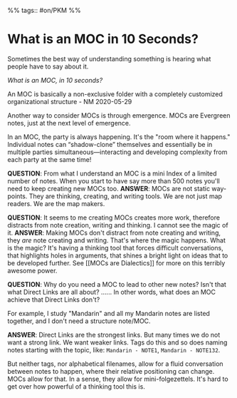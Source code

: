  %% tags:: #on/PKM %%
# What is an MOC in 10 Seconds?
Sometimes the best way of understanding something is hearing what people have to say about it. 

*What is an MOC, in 10 seconds?*

An MOC is basically a non-exclusive folder with a completely customized organizational structure - NM 2020-05-29

Another way to consider MOCs is through emergence. MOCs are Evergreen notes, just at the next level of emergence.

In an MOC, the party is always happening. It's the "room where it happens." Individual notes can “shadow-clone” themselves and essentially be in multiple parties simultaneous—interacting and developing complexity from each party at the same time!

**QUESTION**: From what I understand an MOC is a mini Index of a limited number of notes. When you start to have say more than 500 notes you'll need to keep creating new MOCs too. 
**ANSWER**: MOCs are not static way-points. They are thinking, creating, and writing tools. We are not just map readers. We are the map makers. 


**QUESTION**: It seems to me creating MOCs creates more work, therefore distracts from note creation, writing and thinking. I cannot see the magic of it.
**ANSWER**: Making MOCs don't distract from note creating and writing, they *are* note creating and writing. That's where the magic happens. What is the magic? It's having a thinking tool that forces difficult conversations, that highlights holes in arguments, that shines a bright light on ideas that to be developed further. See [[MOCs are Dialectics]] for more on this terribly awesome power. 


**QUESTION**: Why do you need a MOC to lead to other new notes? Isn't that what Direct Links are all about? ...... In other words, what does an MOC achieve that Direct Links don't?

For example, I study "Mandarin" and all my Mandarin notes are listed together, and I don't need a structure note/MOC.

**ANSWER**: Direct Links are the strongest links. But many times we do not want a strong link. We want weaker links. Tags do this and so does naming notes starting with the topic, like: `Mandarin - NOTE1`, `Mandarin - NOTE132`. 

But neither tags, nor alphabetical filenames, allow for a fluid conversation between notes to happen, where their relative positioning can change. MOCs allow for that. In a sense, they allow for mini-folgezettels. It's hard to get over how powerful of a thinking tool this is.